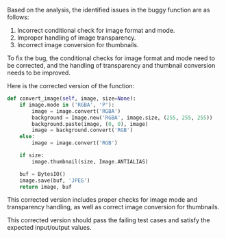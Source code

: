 Based on the analysis, the identified issues in the buggy function are as follows:

1. Incorrect conditional check for image format and mode.
2. Improper handling of image transparency.
3. Incorrect image conversion for thumbnails.

To fix the bug, the conditional checks for image format and mode need to be corrected, and the handling of transparency and thumbnail conversion needs to be improved.

Here is the corrected version of the function:

```python
def convert_image(self, image, size=None):
    if image.mode in ('RGBA', 'P'):
        image = image.convert('RGBA')
        background = Image.new('RGBA', image.size, (255, 255, 255))
        background.paste(image, (0, 0), image)
        image = background.convert('RGB')
    else:
        image = image.convert('RGB')

    if size:
        image.thumbnail(size, Image.ANTIALIAS)

    buf = BytesIO()
    image.save(buf, 'JPEG')
    return image, buf
```

This corrected version includes proper checks for image mode and transparency handling, as well as correct image conversion for thumbnails.

This corrected version should pass the failing test cases and satisfy the expected input/output values.